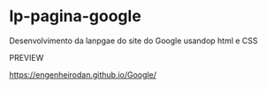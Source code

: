 # lp-pagina-google
Desenvolvimento da lanpgae do site do Google usandop html e CSS

PREVIEW

https://engenheirodan.github.io/Google/

